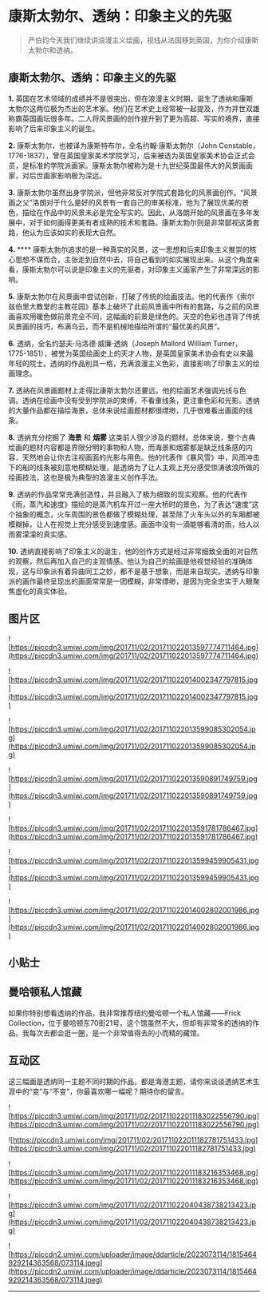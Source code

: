 # 康斯太勃尔、透纳：印象主义的先驱

> 严伯钧今天我们继续讲浪漫主义绘画，视线从法国移到英国，为你介绍康斯太勃尔和透纳。

## 康斯太勃尔、透纳：印象主义的先驱

 **1.** 英国在艺术领域的成绩并不是很突出，但在浪漫主义时期，诞生了透纳和康斯太勃尔这两位极为杰出的艺术家。他们在艺术史上经常被一起提及，作为并世双雄称霸英国画坛很多年。二人将风景画的创作提升到了更为高超、写实的境界，直接影响了后来印象主义的诞生。

 **2.** 康斯太勃尔，也被译为康斯特布尔，全名约翰·康斯太勃尔（John Constable，1776-1837），曾在英国皇家美术学院学习，后来被选为英国皇家美术协会正式会员，是标准的学院派画家。康斯太勃尔被称为是十九世纪英国最伟大的风景画画家，对后世画家影响极为深远。

 **3.** 康斯太勃尔虽然出身学院派，但他非常反对学院式套路化的风景画创作。“风景画之父”洛朗对于什么是好的风景有一套自己的审美标准，他为了展现优美的景色，描绘在作品中的风景未必是完全写实的。因此，从洛朗开始的风景画在多年发展中，对于如何画得更美有者成熟的技术和套路。康斯太勃尔则是非常鄙视这类套路，他认为应该如实的表现大自然。

 **4.**  **** 康斯太勃尔追求的是一种真实的风景，这一思想和后来印象主义推崇的核心思想不谋而合，主张走到自然中去，将自己看到的如实展现出来。从这个角度来看，康斯太勃尔可以说是印象主义的先驱者，对印象主义画家产生了非常深远的影响。

 **5.** 康斯太勃尔在风景画中尝试创新，打破了传统的绘画技法。他的代表作《索尔兹伯里大教堂的主教花园》基本上破坏了此前风景画中所有的套路，与之前的风景画喜欢用暖色做前景完全不同，这幅画的前景是绿色的。天空的色彩也违背了传统风景画的技巧，布满乌云，而不是机械地描绘所谓的“最优美的风景”。

 **6.** 透纳，全名约瑟夫·马洛德·威廉·透纳（Joseph Mallord William Turner，1775-1851），被誉为英国绘画史上的天才人物，是英国皇家美术协会有史以来最年轻的院士。透纳的作品别具一格，充满浪漫主义色彩，直接影响了印象主义的绘画理念。

 **7.** 透纳在风景画题材上走得比康斯太勃尔还要远，他的绘画艺术强调光线与色调。透纳在绘画中没有受到学院派的束缚，不看重线条，更注重色彩和光影。透纳的大量作品都在描绘海景，总体来说绘画题材都很缥缈，几乎很难看出画面的线条。

 **8.** 透纳充分挖掘了 **海景** 和 **烟雾** 这类前人很少涉及的题材。总体来说，整个古典绘画的题材内容都是界限分明的事物和人物，而海景和烟雾都是缺乏线条感的内容，天然地会让你去注视画面的光影与用色。他的代表作《暴风雪》中，风雨冲击下的船的线条被刻意地模糊处理，是透纳为了让人主观上充分感受惊涛骇浪所做的绘画技法，这也是极为典型的浪漫主义创作手法。

 **9.** 透纳的作品常常充满创造性，并且融入了极为细致的现实观察。他的代表作《雨，蒸汽和速度》描绘的是蒸汽机车开过一座大桥时的景色，为了表达“速度”这个抽象的概念，火车周围的景色都做了模糊处理，甚至除了火车头以外的车厢都被模糊掉，让人在视觉上充分感受到速度感。画面中没有一滴能够看清的雨，给人以雨雾濛濛的真实感。

 **10.** 透纳直接影响了印象主义的诞生，他的创作方式是经过非常细致全面的对自然的观察，然后再加入自己的主观情感。他认为自己的绘画是他视觉经验的准确体现，这与印象派有着异曲同工之妙，都不是基于想象，而是来自现实。透纳与印象派的画作最终呈现出的画面常常是一团模糊，非常缥缈，是因为完全忠实于人眼聚焦虚化的真实体验。

## 图片区

![https://piccdn3.umiwi.com/img/201711/02/201711022013597774711464.jpg](https://piccdn3.umiwi.com/img/201711/02/201711022013597774711464.jpg)

![https://piccdn3.umiwi.com/img/201711/02/201711022014002347797815.jpg](https://piccdn3.umiwi.com/img/201711/02/201711022014002347797815.jpg)

![https://piccdn3.umiwi.com/img/201711/02/201711022013599085302054.jpg](https://piccdn3.umiwi.com/img/201711/02/201711022013599085302054.jpg)

![https://piccdn3.umiwi.com/img/201711/02/201711022013590891749759.jpg](https://piccdn3.umiwi.com/img/201711/02/201711022013590891749759.jpg)

![https://piccdn3.umiwi.com/img/201711/02/201711022013591781786467.jpg](https://piccdn3.umiwi.com/img/201711/02/201711022013591781786467.jpg)

![https://piccdn3.umiwi.com/img/201711/02/201711022013599459905431.jpg](https://piccdn3.umiwi.com/img/201711/02/201711022013599459905431.jpg)

![https://piccdn3.umiwi.com/img/201711/02/201711022014002802001986.jpg](https://piccdn3.umiwi.com/img/201711/02/201711022014002802001986.jpg)

## 小贴士

## 曼哈顿私人馆藏

如果你特别想看透纳的作品，我非常推荐纽约曼哈顿一个私人馆藏——Frick Collection，位于曼哈顿东70街21号，这个馆虽然不大，但却有非常多的透纳的作品。我每次去都会逛一圈，是一个非常值得去的小而精的藏馆。

## 互动区

这三幅画是透纳同一主题不同时期的作品，都是海港主题，请你来谈谈透纳艺术生涯中的“变”与“不变”，你最喜欢哪一幅呢？期待你的留言。

![https://piccdn3.umiwi.com/img/201711/02/201711022011183022556790.jpg](https://piccdn3.umiwi.com/img/201711/02/201711022011183022556790.jpg)

![https://piccdn3.umiwi.com/img/201711/02/201711022011182781751433.jpg](https://piccdn3.umiwi.com/img/201711/02/201711022011182781751433.jpg)

![https://piccdn3.umiwi.com/img/201711/02/201711022011183216353468.jpg](https://piccdn3.umiwi.com/img/201711/02/201711022011183216353468.jpg)

![https://piccdn3.umiwi.com/img/201711/02/201711022040438738213423.jpg](https://piccdn3.umiwi.com/img/201711/02/201711022040438738213423.jpg)

![https://piccdn2.umiwi.com/uploader/image/ddarticle/2023073114/1815464929214363568/073114.jpeg](https://piccdn2.umiwi.com/uploader/image/ddarticle/2023073114/1815464929214363568/073114.jpeg)

---
